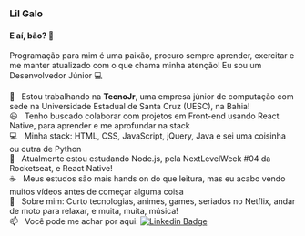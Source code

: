 <!--
**lilgalo/lilgalo** is a ✨ _special_ ✨ repository because its `README.md` (this file) appears on your GitHub profile.

Here are some ideas to get you started:

- 🔭 I’m currently working on ...
- 🌱 I’m currently learning ...
- 👯 I’m looking to collaborate on ...
- 🤔 I’m looking for help with ...
- 💬 Ask me about ...
- 📫 How to reach me: ...
- 😄 Pronouns: ...
- ⚡ Fun fact: ...
-->


### Lil Galo

#### E aí, bão? 👋
Programação para mim é uma paixão, procuro sempre aprender, exercitar e me manter atualizado com o que chama minha atenção!
Eu sou um Desenvolvedor Júnior :computer:

 :blue_heart: &nbsp; Estou trabalhando na **TecnoJr**, uma empresa júnior de computação com sede na Universidade Estadual de Santa Cruz (UESC), na Bahia!
 <br/> :smiley: &nbsp; Tenho buscado colaborar com projetos em Front-end usando React Native, para aprender e me aprofundar na stack
 <br/> :computer: &nbsp; Minha stack: HTML, CSS, JavaScript, jQuery, Java e sei uma coisinha ou outra de Python 
 <br/> 🌱 &nbsp; Atualmente estou estudando Node.js, pela NextLevelWeek #04 da Rocketseat, e React Native!
 <br/> :coffee: &nbsp; Meus estudos são mais hands on do que leitura, mas eu acabo vendo muitos vídeos antes de começar alguma coisa
 <br/> 💬  &nbsp; Sobre mim: Curto tecnologias, animes, games, seriados no Netflix, andar de moto para relaxar, e muita, muita, música!
 <br/> 📫 &nbsp; Você pode me achar por aqui: [![Linkedin Badge](https://img.shields.io/badge/-LilGalo-blue?style=flat-square&logo=Linkedin&logoColor=white&link=https://www.linkedin.com/in/lilgalo/)](https://www.linkedin.com/in/lilgalo/)

